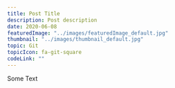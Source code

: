 ```yaml
---
title: Post Title
description: Post description
date: 2020-06-08
featuredImage: "../images/featuredImage_default.jpg"
thumbnail: "../images/thumbnail_default.jpg"
topic: Git
topicIcon: fa-git-square
codeLink: ""
---
```


Some Text